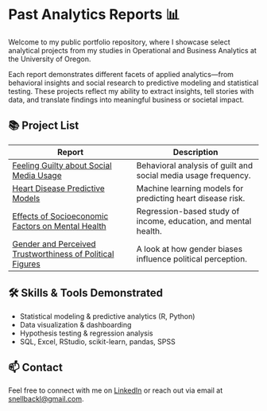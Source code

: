 # Past Analytics Reports 📊

Welcome to my public portfolio repository, where I showcase select analytical projects from my studies in Operational and Business Analytics at the University of Oregon.

Each report demonstrates different facets of applied analytics—from behavioral insights and social research to predictive modeling and statistical testing. These projects reflect my ability to extract insights, tell stories with data, and translate findings into meaningful business or societal impact.

## 📚 Project List

| Report | Description |
|--------|-------------|
| [Feeling Guilty about Social Media Usage](./feeling-guilty-social-media) | Behavioral analysis of guilt and social media usage frequency. |
| [Heart Disease Predictive Models](./heart-disease-predictive-models) | Machine learning models for predicting heart disease risk. |
| [Effects of Socioeconomic Factors on Mental Health](./socioeconomic-mental-health) | Regression-based study of income, education, and mental health. |
| [Gender and Perceived Trustworthiness of Political Figures](./gender-trust-political-figures) | A look at how gender biases influence political perception. |

## 🛠️ Skills & Tools Demonstrated
- Statistical modeling & predictive analytics (R, Python)
- Data visualization & dashboarding
- Hypothesis testing & regression analysis
- SQL, Excel, RStudio, scikit-learn, pandas, SPSS

## 📫 Contact
Feel free to connect with me on [LinkedIn](https://www.linkedin.com/in/luke-snellback-54300b238/) or reach out via email at snellbackl@gmail.com.
